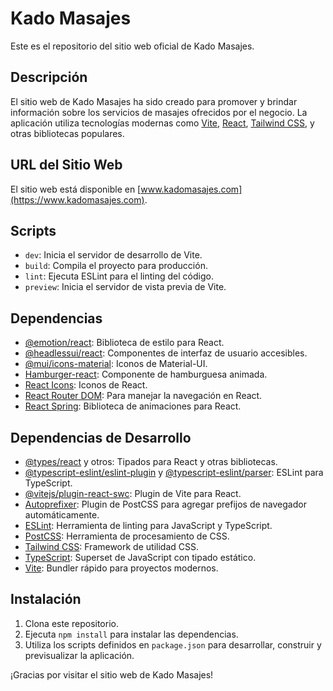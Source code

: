 # Kado Masajes

Este es el repositorio del sitio web oficial de Kado Masajes.

## Descripción

El sitio web de Kado Masajes ha sido creado para promover y brindar información sobre los servicios de masajes ofrecidos por el negocio. La aplicación utiliza tecnologías modernas como [Vite](https://vitejs.dev/), [React](https://reactjs.org/), [Tailwind CSS](https://tailwindcss.com/), y otras bibliotecas populares.

## URL del Sitio Web

El sitio web está disponible en [www.kadomasajes.com](https://www.kadomasajes.com).

## Scripts

- `dev`: Inicia el servidor de desarrollo de Vite.
- `build`: Compila el proyecto para producción.
- `lint`: Ejecuta ESLint para el linting del código.
- `preview`: Inicia el servidor de vista previa de Vite.

## Dependencias

- [@emotion/react](https://emotion.sh/docs/introduction): Biblioteca de estilo para React.
- [@headlessui/react](https://headlessui.dev/react): Componentes de interfaz de usuario accesibles.
- [@mui/icons-material](https://mui.com/getting-started/installation/): Iconos de Material-UI.
- [Hamburger-react](https://hamburger-react.netlify.app/): Componente de hamburguesa animada.
- [React Icons](https://react-icons.github.io/react-icons/): Iconos de React.
- [React Router DOM](https://reactrouter.com/): Para manejar la navegación en React.
- [React Spring](https://react-spring.io/): Biblioteca de animaciones para React.

## Dependencias de Desarrollo

- [@types/react](https://www.npmjs.com/package/@types/react) y otros: Tipados para React y otras bibliotecas.
- [@typescript-eslint/eslint-plugin](https://www.npmjs.com/package/@typescript-eslint/eslint-plugin) y [@typescript-eslint/parser](https://www.npmjs.com/package/@typescript-eslint/parser): ESLint para TypeScript.
- [@vitejs/plugin-react-swc](https://github.com/vitejs/vite/tree/main/packages/plugin-react-swc): Plugin de Vite para React.
- [Autoprefixer](https://autoprefixer.github.io/): Plugin de PostCSS para agregar prefijos de navegador automáticamente.
- [ESLint](https://eslint.org/): Herramienta de linting para JavaScript y TypeScript.
- [PostCSS](https://postcss.org/): Herramienta de procesamiento de CSS.
- [Tailwind CSS](https://tailwindcss.com/): Framework de utilidad CSS.
- [TypeScript](https://www.typescriptlang.org/): Superset de JavaScript con tipado estático.
- [Vite](https://vitejs.dev/): Bundler rápido para proyectos modernos.

## Instalación

1. Clona este repositorio.
2. Ejecuta `npm install` para instalar las dependencias.
3. Utiliza los scripts definidos en `package.json` para desarrollar, construir y previsualizar la aplicación.

¡Gracias por visitar el sitio web de Kado Masajes!
